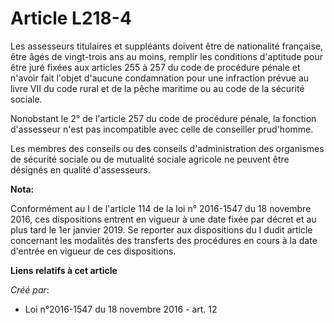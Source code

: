 # Article L218-4

Les assesseurs titulaires et suppléants doivent être de nationalité française, être âgés de vingt-trois ans au moins, remplir
les conditions d'aptitude pour être juré fixées aux articles 255 à 257 du code de procédure pénale et n'avoir fait l'objet
d'aucune condamnation pour une infraction prévue au livre VII du code rural et de la pêche maritime ou au code de la sécurité
sociale.

Nonobstant le 2° de l'article 257 du code de procédure pénale, la fonction d'assesseur n'est pas incompatible avec celle de
conseiller prud'homme.

Les membres des conseils ou des conseils d'administration des organismes de sécurité sociale ou de mutualité sociale agricole
ne peuvent être désignés en qualité d'assesseurs.

**Nota:**

Conformément au I de l'article 114 de la loi n° 2016-1547 du 18 novembre 2016, ces dispositions entrent en vigueur à une date
fixée par décret et au plus tard le 1er janvier 2019. Se reporter aux dispositions du I dudit article concernant les
modalités des transferts des procédures en cours à la date d'entrée en vigueur de ces dispositions.

**Liens relatifs à cet article**

_Créé par_:

  - Loi n°2016-1547 du 18 novembre 2016 - art. 12
